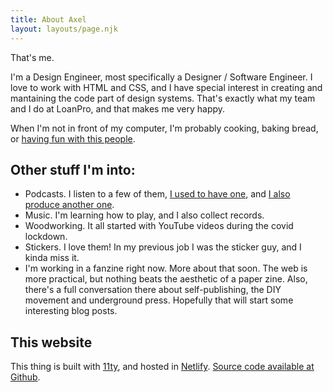 ```yaml
---
title: About Axel
layout: layouts/page.njk
---
```


That's me.

I'm a Design Engineer, most specifically a Designer / Software Engineer. I love to work with HTML and CSS, and I have special interest in creating and mantaining the code part of design systems. That's exactly what my team and I do at LoanPro, and that makes me very happy.

When I'm not in front of my computer, I'm probably cooking, baking bread, or [having fun with this people](https://www.instagram.com/p/CACQTU1HBKD/).


## Other stuff I'm into:

- Podcasts. I listen to a few of them, [I used to have one](https://rancherostiernos.com), and [I also produce another one](https://ferulita.com).
- Music. I'm learning how to play, and I also collect records.
- Woodworking. It all started with YouTube videos during the covid lockdown.
- Stickers. I love them! In my previous job I was the sticker guy, and I kinda miss it.
- I'm working in a fanzine right now. More about that soon. The web is more practical, but nothing beats the aesthetic of a paper zine. Also, there's a full conversation there about self-publishing, the DIY movement and underground press. Hopefully that will start some interesting blog posts.

## This website

This thing is built with [11ty](https://www.11ty.dev/), and hosted in [Netlify](https://netlify.com). [Source code available at Github](https://github.com/axelvaldez/axelvaldez.mx).